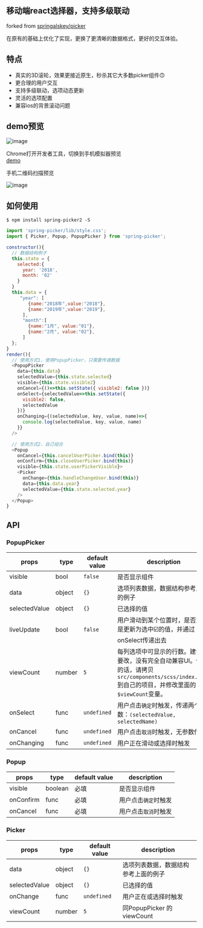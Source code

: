 ## 移动端react选择器，支持多级联动

forked from [springalskey/picker](https://github.com/springalskey/picker)

在原有的基础上优化了实现，更换了更清晰的数据格式，更好的交互体验。

## 特点

 * 真实的3D滚轮，效果更接近原生，秒杀其它大多数picker组件🙃
 * 更合理的用户交互
 * 支持多级联动，选项动态更新
 * 灵活的选项配置
 * 兼容ios的背景滚动问题

## demo预览

![image](https://nonjene.github.io/demo/spring-picker2/out.gif)

Chrome打开开发者工具，切换到手机模拟器预览  
[demo](https://nonjene.github.io/demo/spring-picker2/index.html)


手机二维码扫描预览

![image](https://nonjene.github.io/demo/spring-picker2/qrcode.png)


## 如何使用

```shell
$ npm install spring-picker2 -S
```
```js
import 'spring-picker/lib/style.css';
import { Picker, Popup, PopupPicker } from 'spring-picker';

constructor(){
  // 数据结构例子
  this.state = {
    selected:{
      year: '2018',
      month: '02'
    }
  }
  this.data = {
     "year": [
        {name:"2018年",value:"2018"},
        {name:"2019年",value:"2019"},
      ],
      "month":[
        {name:"1月", value:"01"},
        {name:"2月", value:"02"},
      ]
  };
}
render(){
  // 使用方式1，使用PopupPicker，只需要传递数据
  <PopupPicker 
    data={this.data} 
    selectedValue={this.state.selected}
    visible={this.state.visible2}
    onCancel={()=>this.setState({ visible2: false })}
    onSelect={selectedValue=>this.setState({
      visible2: false,
      selectedValue
    })}
    onChanging={(selectedValue, key, value, name)=>{
      console.log(selectedValue, key, value, name)
    }}
  />

  // 使用方式2，自己组合
  <Popup
    onCancel={this.cancelUserPicker.bind(this)}
    onConfirm={this.closeUserPicker.bind(this)}
    visible={this.state.userPickerVisible}>
    <Picker
      onChange={this.handleChangeUser.bind(this)}
      data={this.data.year}
      selectedValue={this.state.selected.year}
    />
  </Popup>
}

```

## API

### PopupPicker

| props | type | default value | description |
|--|--| -- | -- |
| visible | bool | `false` | 是否显示组件 |
| data | object | `{}` | 选项列表数据，数据结构参考上面的例子 |
| selectedValue | object | `{}` | 已选择的值 |
| liveUpdate | bool | `false` | 用户滑动到某个位置时，是否立即是更新为选中☑️的值，并通过onSelect传递出去 |
| viewCount | number | `5` | 每列选项中可显示的行数。建议不要改，没有完全自动兼容UI。修改的话，请拷贝`src/components/scss/index.scss`到自己的项目，并修改里面的`$viewCount`变量。 |
| onSelect | func | `undefined` | 用户点击`确定`时触发，传递两个参数：`(selectedValue, selectedName)` |
| onCancel | func | `undefined` | 用户点击`取消`时触发，无参数传递 |
| onChanging | func | `undefined` | 用户正在滑动或选择时触发 |

### Popup

| props | type | default value | description |
|--|--| --| -- |
| visible | boolean | 必填 | 是否显示组件 |
| onConfirm | func | 必填 | 用户点击`确定`时触发 |
| onCancel | func | 必填 | 用户点击`取消`时触发 |

### Picker

| props | type | default value | description |
|--|--| --| -- |
| data | object | `{}` | 选项列表数据，数据结构参考上面的例子 |
| selectedValue | object | `{}` | 已选择的值 |
| onChange |  func | `undefined` | 用户正在或选择时触发 |
| viewCount | number | `5`  | 同PopupPicker 的 viewCount |